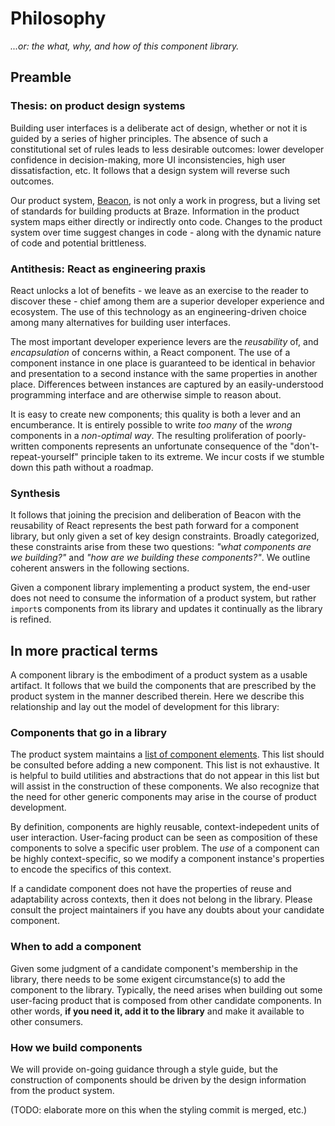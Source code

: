 # Philosophy

_...or: the what, why, and how of this component library._

## Preamble

### Thesis: on product design systems

Building user interfaces is a deliberate act of design, whether or not it is guided by a series of higher principles. The absence of such a constitutional set of rules leads to less desirable outcomes: lower developer confidence in decision-making, more UI inconsistencies, high user dissatisfaction, etc. It follows that a design system will reverse such outcomes.

Our product system, [Beacon](https://confluence.braze.com/pages/viewpage.action?spaceKey=PDT&title=Product+System), is not only a work in progress, but a living set of standards for building products at Braze. Information in the product system maps either directly or indirectly onto code. Changes to the product system over time suggest changes in code - along with the dynamic nature of code and potential brittleness.

### Antithesis: React as engineering praxis

React unlocks a lot of benefits - we leave as an exercise to the reader to discover these - chief among them are a superior developer experience and ecosystem. The use of this technology as an engineering-driven choice among many alternatives for building user interfaces.

The most important developer experience levers are the _reusability_ of, and _encapsulation_ of concerns within, a React component. The use of a component instance in one place is guaranteed to be identical in behavior and presentation to a second instance with the same properties in another place. Differences between instances are captured by an easily-understood programming interface and are otherwise simple to reason about.

It is easy to create new components; this quality is both a lever and an encumberance. It is entirely possible to write _too many_ of the _wrong_ components in a _non-optimal way_. The resulting proliferation of poorly-written components represents an unfortunate consequence of the "don't-repeat-yourself" principle taken to its extreme. We incur costs if we stumble down this path without a roadmap.

### Synthesis

It follows that joining the precision and deliberation of Beacon with the reusability of React represents the best path forward for a component library, but only given a set of key design constraints. Broadly categorized, these constraints arise from these two questions: _"what components are we building?"_ and _"how are we building these components?"_. We outline coherent answers in the following sections.

Given a component library implementing a product system, the end-user does not need to consume the information of a product system, but rather `import`s components from its library and updates it continually as the library is refined.

## In more practical terms

A component library is the embodiment of a product system as a usable artifact. It follows that we build the components that are prescribed by the product system in the manner described therein. Here we describe this relationship and lay out the model of development for this library:

### Components that go in a library

The product system maintains a [list of component elements](https://confluence.braze.com/pages/viewpage.action?spaceKey=PDT&title=Component+Status). This list should be consulted before adding a new component. This list is not exhaustive. It is helpful to build utilities and abstractions that do not appear in this list but will assist in the construction of these components. We also recognize that the need for other generic components may arise in the course of product development.

By definition, components are highly reusable, context-indepedent units of user interaction. User-facing product can be seen as composition of these components to solve a specific user problem. The _use_ of a component can be highly context-specific, so we modify a component instance's properties to encode the specifics of this context.

If a candidate component does not have the properties of reuse and adaptability across contexts, then it does not belong in the library. Please consult the project maintainers if you have any doubts about your candidate component.

### When to add a component

Given some judgment of a candidate component's membership in the library, there needs to be some exigent circumstance(s) to add the component to the library. Typically, the need arises when building out some user-facing product that is composed from other candidate components. In other words, **if you need it, add it to the library** and make it available to other consumers.

### How we build components

We will provide on-going guidance through a style guide, but the construction of components should be driven by the design information from the product system. 

(TODO: elaborate more on this when the styling commit is merged, etc.)
